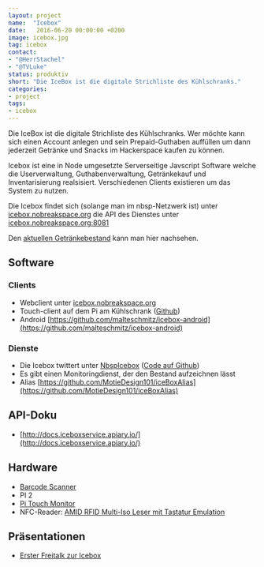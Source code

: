 ```yaml
---
layout: project
name:  "Icebox"
date:   2016-06-20 00:00:00 +0200
image: icebox.jpg
tag: icebox
contact:
- "@HerrStachel"
- "@TVLuke"
status: produktiv
short: "Die IceBox ist die digitale Strichliste des Kühlschranks."
categories:
- project
tags:
- icebox
---
```

Die IceBox ist die digitale Strichliste des Kühlschranks. Wer möchte kann sich einen Account anlegen und sein Prepaid-Guthaben auffüllen um dann jederzeit Getränke und Snacks im Hackerspace kaufen zu können.

Icebox ist eine in Node umgesetzte Serverseitige Javscript Software welche die Userverwaltung, Guthabenverwaltung, Getränkekauf und Inventarisierung realsisiert. Verschiedenen Clients existieren um das System zu nutzen.

Die Icebox findet sich (solange man im nbsp-Netzwerk ist) unter [icebox.nobreakspace.org](http://icebox.nobreakspace.org) die API des Dienstes unter [icebox.nobreakspace.org:8081](http://icebox.nobreakspace.org:8081)

Den [aktuellen Getränkebestand](https://chaotikum.org/projekte:icebox:icebox_bestand) kann man hier nachsehen.

## Software ##
### Clients ###
 * Webclient unter [icebox.nobreakspace.org](http://icebox.nobreakspace.org/)
 * Touch-client auf dem Pi am Kühlschrank ([Github](https://github.com/MotieDesign101/IceBoxTouch))
 * Android [https://github.com/malteschmitz/icebox-android](https://github.com/malteschmitz/icebox-android)
### Dienste ###
 * Die Icebox twittert unter [NbspIcebox](https://twitter.com/NbspIcebox) ([Code auf Github](https://github.com/MotieDesign101/IceBox-Twitter))
 * Es gibt einen Monitoringdienst, der den Bestand aufzeichnen lässt
 * Alias [https://github.com/MotieDesign101/iceBoxAlias](https://github.com/MotieDesign101/iceBoxAlias)
## API-Doku ##
 * [http://docs.iceboxservice.apiary.io/](http://docs.iceboxservice.apiary.io/)

## Hardware ##
 * [Barcode Scanner](https://chaotikum.org/hackerspace:basteln:barcodescanner)
 * PI 2
 * [Pi Touch Monitor](https://www.amazon.de/Official-Raspberry-Pi-Touchscreen-Display/dp/B0153406SS/ref=sr_1_2?ie=UTF8&qid=1466570148&sr=8-2&keywords=pi+touch)
 * NFC-Reader: [AMID RFID Multi-Iso Leser mit Tastatur Emulation](https://www.amazon.de/Multi-ISO-Leser-Keyboard-Emulation-ISO14443-ISO15693/dp/B00K5S7F3W/ref=sr_1_1?ie=UTF8&qid=1470059905&sr=8-1&keywords=amid+rfid+multi+iso+leser)

## Präsentationen ##
  * [Erster Freitalk zur Icebox](https://chaotikum.org/_media/projekte:icebox:pra%CC%88sentation.pdf)
